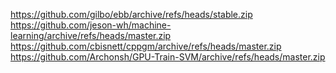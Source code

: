 https://github.com/gilbo/ebb/archive/refs/heads/stable.zip
https://github.com/jeson-wh/machine-learning/archive/refs/heads/master.zip
https://github.com/cbisnett/cppgm/archive/refs/heads/master.zip
https://github.com/Archonsh/GPU-Train-SVM/archive/refs/heads/master.zip
